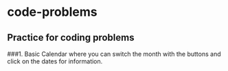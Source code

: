# code-problems

## Practice for coding problems

###1. Basic Calendar where you can switch the month with the buttons and click on the dates for information.

